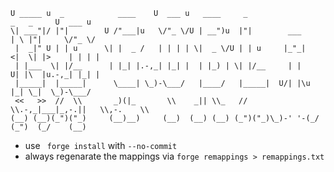 ```
U _____ u  _            ____    U  ___ u   ____     _                  _   _     U  ___ u
\| ___"|/ |"|        U /"___|u   \/"_ \/U | __")u  |"|        ___     | \ |"|     \/"_ \/
 |  _|" U | | u      \| |  _ /   | | | | \|  _ \/U | | u     |_"_|   <|  \| |>    | | | |
 | |___  \| |/__      | |_| |.-,_| |_| |  | |_) | \| |/__     | |    U| |\  |u.-,_| |_| |
 |_____|  |_____|      \____| \_)-\___/   |____/   |_____|  U/| |\u   |_| \_|  \_)-\___/
 <<   >>  //  \\       _)(|_       \\    _|| \\_   //  \\.-,_|___|_,-.||   \\,-.    \\
(__) (__)(_")("_)     (__)__)     (__)  (__) (__) (_")("_)\_)-' '-(_/ (_")  (_/    (__)
```

- use ` forge install` with `--no-commit`
- always regenarate the mappings via `forge remappings > remappings.txt`
